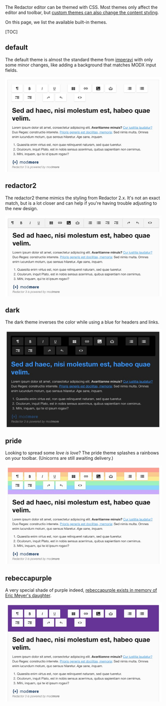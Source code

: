 The Redactor editor can be themed with CSS. Most themes only affect the editor and toolbar, but [custom themes can also change the content styling](Custom).
 
On this page, we list the available built-in themes. 

[TOC]

## default

The default theme is almost the standard theme from [imperavi](https://imperavi.com/redactor/) with only some minor changes, like adding a background that matches MODX input fields. 

![Default Redactor theme](default.jpg)

## redactor2

The redactor2 theme mimics the styling from Redactor 2.x. It's not an exact match, but is a lot closer and can help if you're having trouble  adjusting to the new design.

![Redactor 2 inspired theme for Redactor 3](redactor2.jpg)

## dark

The dark theme inverses the color while using a blue for headers and links. 

![Dark theme for Redactor 3](dark.jpg)

## pride

Looking to spread some _love is love_? The pride theme splashes a rainbows on your toolbar. (Unicorns are still awaiting delivery.)

![Pride theme for Redactor 3](pride.jpg)

## rebeccapurple

A very special shade of purple indeed, [rebeccapurple exists in memory of Eric Meyer's daughter](https://meyerweb.com/eric/thoughts/2014/06/19/rebeccapurple/).

![rebeccaapurple theme for Redactor 3](rebeccapurple.jpg)

